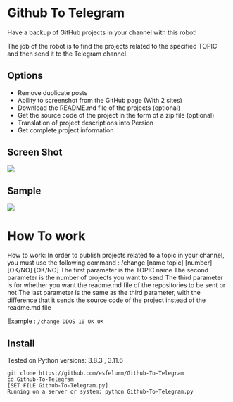 # Github To Telegram

Have a backup of GitHub projects in your channel with this robot! 

The job of the robot is to find the projects related to the specified TOPIC and then send it to the Telegram channel. 

## Options

- Remove duplicate posts
- Ability to screenshot from the GitHub page (With 2 sites)
- Download the README.md file of the projects (optional)
- Get the source code of the project in the form of a zip file (optional)
- Translation of project descriptions into Persion
- Get complete project information 


## Screen Shot

<img src="https://github.com/esfelurm/Github-To-Telegram/assets/104654028/1720fa9e-515c-4873-9795-368036ed02b7">


## Sample 

<img src="https://github.com/esfelurm/Github-To-Telegram/assets/104654028/4b44ed4b-0324-4c51-83e9-fdb89c567871">


# How To work

How to work: 
In order to publish projects related to a topic in your channel, you must use the following command :
/change [name topic] [number] [OK/NO] [OK/NO] 
The first parameter is the TOPIC name The second parameter is the number of projects you want to send The third parameter is for whether you want the readme.md file of the repositories to be sent or not The last parameter is the same as the third parameter, with the difference that it sends the source code of the project instead of the readme.md file 

Example : ```/change DDOS 10 OK OK```

## Install

Tested on Python versions: 3.8.3 , 3.11.6

```
git clone https://github.com/esfelurm/Github-To-Telegram
cd Github-To-Telegram
[SET FILE Github-To-Telegram.py]
Running on a server or system: python Github-To-Telegram.py
```
